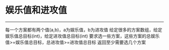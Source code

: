 # 娱乐值和进攻值

---

每一个方案都有两个值(a,b)，a为娱乐值，b为进攻值
给定很多的方案数组，给定娱乐值总目标(int)，给定进攻值总目标(int)
要求选一些方案，这些方案的总娱乐值>=娱乐值总目标，总进攻值>=进攻值总目标
返回至少需要选几个方案